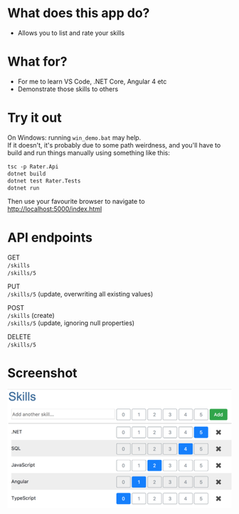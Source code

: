 # What does this app do?
- Allows you to list and rate your skills 

# What for?
- For me to learn VS Code, .NET Core, Angular 4 etc
- Demonstrate those skills to others

# Try it out
On Windows: running `win_demo.bat` may help.  
If it doesn't, it's probably due to some path weirdness, and you'll have to build and run things manually using something like this:
```
tsc -p Rater.Api
dotnet build
dotnet test Rater.Tests
dotnet run
```

Then use your favourite browser to navigate to [http://localhost:5000/index.html](http://localhost:5000/index.html)

# API endpoints
GET  
`/skills`  
`/skills/5`  

PUT  
`/skills/5`   (update, overwriting all existing values)  

POST  
`/skills`     (create)  
`/skills/5`   (update, ignoring null properties)  

DELETE  
`/skills/5`

# Screenshot
![Screenshot](https://raw.githubusercontent.com/htoomik/rater/master/screenshot.png)
